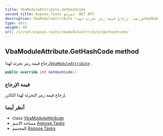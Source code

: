 ```yaml
---
title: VbaModuleAttribute.GetHashCode
second_title: Aspose.Tasks لمرجع .NET API
description: VbaModuleAttribute طريقة. إرجاع قيمة رمز تجزئة لهذاVbaModuleAttribute .
type: docs
weight: 40
url: /ar/net/aspose.tasks/vbamoduleattribute/gethashcode/
---
```

## VbaModuleAttribute.GetHashCode method

إرجاع قيمة رمز تجزئة لهذا[`VbaModuleAttribute`](../) .

```csharp
public override int GetHashCode()
```

### قيمة الإرجاع

إرجاع قيمة رمز التجزئة لهذا الكائن.

### أنظر أيضا

* class [VbaModuleAttribute](../)
* مساحة الاسم [Aspose.Tasks](../../vbamoduleattribute/)
* المجسم [Aspose.Tasks](../../../)


